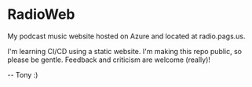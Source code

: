 # RadioWeb
My podcast music website hosted on Azure and located at radio.pags.us.

I'm learning CI/CD using a static website. I'm making this repo public, so please be gentle. Feedback and criticism are welcome (really)! 


--
Tony :) 
